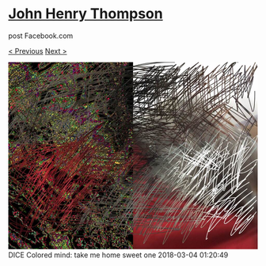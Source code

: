 # [John Henry Thompson](../README.md)
post Facebook.com

[< Previous](2018-03-06-4.md) [Next >](2018-03-03-1.md)

[![](../media/2018-03-04/Timeline-Photos-DICE-Colored-mind-take-me-home-sweet-one.jpg)](../README.md)
DICE Colored mind: take me home sweet one
2018-03-04 01:20:49